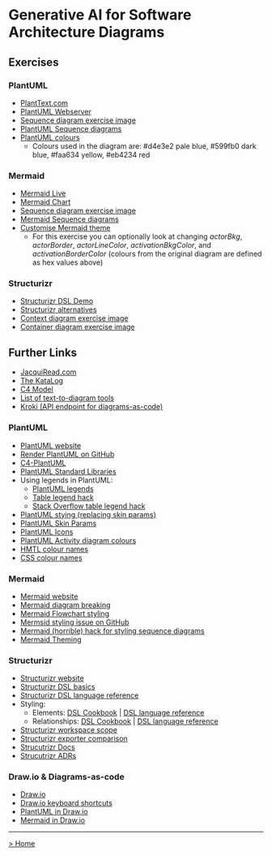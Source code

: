 # Generative AI for Software Architecture Diagrams

## Exercises

### PlantUML
- [PlantText.com](https://planttext.com/)
- [PlantUML Webserver](https://www.plantuml.com/plantuml/)
- [Sequence diagram exercise image](../exercises/sequence-exercise.png)
- [PlantUML Sequence diagrams](https://plantuml.com/sequence-diagram)
- [PlantUML colours](https://plantuml.com/color)
  - Colours used in the diagram are: #d4e3e2 pale blue, #599fb0 dark blue, #faa634 yellow, #eb4234 red


### Mermaid
- [Mermaid Live](https://mermaid.live)
- [Mermaid Chart](https://www.mermaidchart.com/play)
- [Sequence diagram exercise image](../exercises/sequence-exercise.png)
- [Mermaid Sequence diagrams](https://mermaid.js.org/syntax/sequenceDiagram.html)
- [Customise Mermaid theme](https://mermaid.js.org/config/theming.html#customizing-themes-with-themevariables)
  - For this exercise you can optionally look at changing *actorBkg*, *actorBorder*, *actorLineColor*, *activationBkgColor*, and *activationBorderColor* (colours from the original diagram are defined as hex values above)

### Structurizr
- [Structurizr DSL Demo](https://structurizr.com/dsl)
- [Structurizr alternatives](https://structurizr.com/products)
- [Context diagram exercise image](../exercises/context-exercise.png)
- [Container diagram exercise image](../exercises/container-exercise.png)


## Further Links
- [JacquiRead.com](https://jacquiread.com)
- [The KataLog](https://github.com/TheKataLog)
- [C4 Model](https://c4model.com)
- [List of text-to-diagram tools](https://xosh.org/text-to-diagram/)
- [Kroki (API endpoint for diagrams-as-code)](https://kroki.io/)

### PlantUML
- [PlantUML website](https://plantuml.com/)
- [Render PlantUML on GitHub](https://stackoverflow.com/questions/32203610/how-to-integrate-uml-diagrams-into-gitlab-or-github/32771815#32771815)
- [C4-PlantUML](https://github.com/plantuml-stdlib/C4-PlantUML)
- [PlantUML Standard Libraries](https://github.com/plantuml/plantuml-stdlib)
- Using legends in PlantUML:
  - [PlantUML legends](https://plantuml.com/commons#3b05da228ffe6d52)
  - [Table legend hack](https://www.hascode.com/snippet-adding-legends-to-plantuml-diagrams/)
  - [Stack Overflow table legend hack](https://stackoverflow.com/questions/30999290/how-to-generate-a-legend-with-colors-in-plantuml/44217931#44217931)
- [PlantUML stying (replacing skin params)](https://plantuml.com/style-evolution)
- [PlantUML Skin Params](https://plantuml-documentation.readthedocs.io/en/latest/formatting/all-skin-params.html#)
- [PlantUML Icons](https://plantuml.com/creole#041a1eb0031c373d)
- [PlantUML Activity diagram colours](https://plantuml.com/activity-diagram-beta#5d50889672f6f860)
- [HMTL colour names](https://www.w3schools.com/colors/colors_names.asp)
- [CSS colour names](https://www.w3schools.com/colors/colors_names.asp)

### Mermaid
- [Mermaid website](https://mermaid.js.org/)
- [Mermaid diagram breaking](https://mermaid.js.org/intro/syntax-reference.html#diagram-breaking)
- [Mermaid Flowchart styling](https://mermaid.js.org/syntax/flowchart.html#styling-and-classes)
- [Mermsid styling issue on GitHub](https://github.com/mermaid-js/mermaid/issues/523)
- [Mermaid (horrible) hack for styling sequence diagrams](https://stackoverflow.com/questions/63587556/color-change-of-one-element-in-a-mermaid-sequence-diagram)
- [Mermaid Theming](https://mermaid.js.org/config/theming.html)

### Structurizr
- [Structurizr website](https://structurizr.com/)
- [Structurizr DSL basics](https://docs.structurizr.com/dsl/basics)
- [Structurizr DSL language reference](https://docs.structurizr.com/dsl/language)
- Styling:
  - Elements: [DSL Cookbook](https://docs.structurizr.com/dsl/cookbook/element-styles/) | [DSL language reference](https://docs.structurizr.com/dsl/language#element-style)
  - Relationships: [DSL Cookbook](https://docs.structurizr.com/dsl/cookbook/relationship-styles/) | [DSL language reference](https://docs.structurizr.com/dsl/language#relationship-style)
- [Structurizr workspace scope](https://docs.structurizr.com/workspaces/scope)
- [Structurizr exporter comparison](https://docs.structurizr.com/export/comparison)
- [Strucutrizr Docs](https://docs.structurizr.com/ui/documentation/)
- [Strucutrizr ADRs](https://docs.structurizr.com/ui/decisions/)

### Draw.io & Diagrams-as-code
- [Draw.io](https://app.diagrams.net/)
- [Draw.io keyboard shortcuts](https://viewer.diagrams.net/#Uhttps%3A%2F%2Fviewer.diagrams.net%2Fshortcuts.svg%23%7B%22pageId%22%3A%22150dc974-5404-6732-309c-fd6db42db779%22%7D)
- [PlantUML in Draw.io](https://www.drawio.com/blog/plantuml)
- [Mermaid in Draw.io](https://www.drawio.com/blog/mermaid-diagrams)

---
[> Home](../README.md)